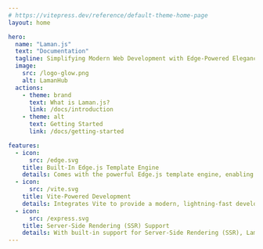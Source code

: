 ```yaml
---
# https://vitepress.dev/reference/default-theme-home-page
layout: home

hero:
  name: "Laman.js"
  text: "Documentation"
  tagline: Simplifying Modern Web Development with Edge-Powered Elegance
  image:
    src: /logo-glow.png
    alt: LamanHub
  actions:
    - theme: brand
      text: What is Laman.js?
      link: /docs/introduction
    - theme: alt
      text: Getting Started
      link: /docs/getting-started

features:
  - icon:
      src: /edge.svg
    title: Built-In Edge.js Template Engine
    details: Comes with the powerful Edge.js template engine, enabling you to develop data-driven websites quickly and efficiently using reusable components and layouts.
  - icon:
      src: /vite.svg
    title: Vite-Powered Development
    details: Integrates Vite to provide a modern, lightning-fast development environment, ensuring instant feedback through hot module replacement (HMR) and supercharged build times.
  - icon:
      src: /express.svg
    title: Server-Side Rendering (SSR) Support
    details: With built-in support for Server-Side Rendering (SSR), LamanHub ensures that your websites load faster and rank higher, offering a superior user experience and improved performance.
---
```


